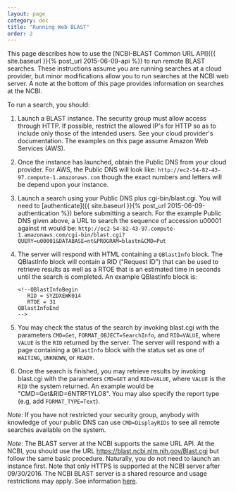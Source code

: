 ```yaml
---
layout: page
category: doc
title: "Running Web BLAST"
order: 2
---
```

This page describes how to use the [NCBI-BLAST Common URL API]({{ site.baseurl }}{% post_url 2015-06-09-api %}) to run remote BLAST searches.  These instructions assume you are running searches at a cloud provider, but minor modifications
allow you to run searches at the NCBI web server.  A note at the bottom of this page provides information on searches at the NCBI.

To run a search, you should:

1. Launch a BLAST instance. The security group must allow access through HTTP.
   If possible, restrict the allowed IP's for HTTP so as to include only those
   of the intended users. See your cloud provider's documentation. The examples
   on this page assume Amazon Web Services (AWS).

1. Once the instance has launched, obtain the Public DNS from your cloud provider.
For AWS, the Public DNS will look like:
`http://ec2-54-82-43-97.compute-1.amazonaws.com` though the exact numbers and letters
will be depend upon your instance.

1. Launch a search using your Public DNS plus cgi-bin/blast.cgi. You will need to 
[authenticate]({{ site.baseurl }}{% post_url 2015-06-09-authentication %}) before submitting a search.
For the example Public DNS given above, a URL to search the sequence of accession
u00001 against nt would be:
`http://ec2-54-82-43-97.compute-1.amazonaws.com/cgi-bin/blast.cgi?QUERY=u00001&DATABASE=nt&PROGRAM=blastn&CMD=Put`

1. The server will respond with HTML containing a `QBlastInfo` block.  The QBlastInfo block will contain
a RID ("Request ID") that can be used to retrieve results as well as a RTOE that is an estimated time in seconds 
until the search is completed.  An example QBlastInfo block is:

    ```
    <!--QBlastInfoBegin
       RID = SYZDXEWK014  
       RTOE = 31  
    QBlastInfoEnd
    -->
    ```

1. You may check the status of the search by invoking blast.cgi with the parameters `CMD=Get`,
`FORMAT_OBJECT=SearchInfo`, and `RID=VALUE`, where `VALUE` is the `RID` returned by
the server.  The server will respond with a page containing a `QBlastInfo`
block with the status set as one of `WAITING`, `UNKNOWN`, or `READY`.

1. Once the search is finished, you may retrieve results by invoking blast.cgi
with the parameters `CMD=GET` and `RID=VALUE`, where `VALUE` is the `RID` the system
returned. An example would be "CMD=Get&RID=6NTRF1YLO8". You may also specify
the report type (e.g, add `FORMAT_TYPE=Text`).

_Note_: If you have not restricted your security group, anybody
with knowledge of your public DNS can use `CMD=DisplayRIDs` to see all remote
searches available on the system.

_Note_: The BLAST server at the NCBI supports the same URL API.  At the NCBI, you should
use the URL https://blast.ncbi.nlm.nih.gov/Blast.cgi but follow the same basic procedure.  Naturally, you do not need to launch an instance first.  Note that only HTTPS is supported at the NCBI server after 09/30/2016.  The NCBI BLAST 
server is a shared resource and usage restrictions may apply.  See information 
[here](https://blast.ncbi.nlm.nih.gov/Blast.cgi?CMD=Web&PAGE_TYPE=BlastDocs&DOC_TYPE=DeveloperInfo).
